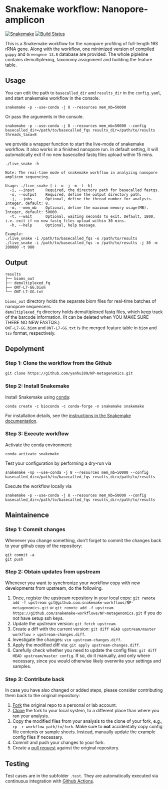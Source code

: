 # Snakemake workflow: Nanopore-amplicon

[![Snakemake](https://img.shields.io/badge/snakemake-≥5.31.1-brightgreen.svg)](https://snakemake.bitbucket.io)
[![Build Status](https://travis-ci.org/snakemake-workflows/NP-metagenomics.svg?branch=master)](https://travis-ci.org/snakemake-workflows/NP-metagenomics)

This is a Snakemake workflow for the nanopore profiling of full-length 16S rRNA gene. Along with the workflow, one minimized version of compiled `guppy` and `Greengene 13.8` database are provided. The whole pipleline contains demultiplexing, taxonomy assignment and building the feature table.

## Usage

You can edit the path to `basecalled_dir` and `results_dir` in the `config.yaml`, and start snakemake workflow in the console.

    snakemake -p --use-conda -j 8 --resources mem_mb=50000

Or pass the arguments in the console.

    snakemake -p --use-conda -j 8 --resources mem_mb=50000 --config basecalled_dir=/path/to/basecalled_fqs results_dir=/path/to/results threads_taxa=8

we provide a wrapper function to start the live-mode of snakemake workflow. It also works in a finished nanopore run. In default setting, it will automatically exit if no new basecalled fastq files upload within 15 mins.

    ./live_snake -h

```
Note: The real-time mode of snakemake workflow in analyzing nanopore amplicon sequencing.

Usage: ./live_snake [-i -o -j -m -t -h]
  -i, --input     Required, the directory path for basecalled fastqs.
  -o, --output    Required, define the output directory path.
  -j, --jobs      Optional, define the thread number for analysis. Integer, default: 8.
  -m, --mem_mb    Optional, define the maximum memory usage(MB). Integer, default: 50000.
  -t, --wait      Optional, waiting seconds to exit. Default, 1800, i.e. exit if no new fastq files upload within 30 mins.
  -h, --help      Optional, help message.

Example:
./live_snake -i /path/to/basecalled_fqs -o /path/to/results
./live_snake -i /path/to/basecalled_fqs -o /path/to/results -j 30 -m 200000 -t 900

```

## Output

```
results
├── bioms_out
├── demultiplexed_fq
├── ONT-L7-GG.biom
└── ONT-L7-GG.txt
```

`bioms_out` directory holds the separate biom files for real-time batches of nanopore sequencers.  
`demultiplexed_fq` directory holds demultiplexed fastq files, which keep track of the barcode information. (It can be deleted when YOU MAKE SURE THERE NO NEW FASTQS.)  
`ONT-L7-GG.biom` and `ONT-L7-GG.txt` is the merged feature table in `biom` and `tsv` format, respectively.   

## Depolyment

### Step 1: Clone the workflow from the Github

    git clone https://github.com/yanhui09/NP-metagenomics.git

### Step 2: Install Snakemake

Install Snakemake using [conda](https://conda.io/projects/conda/en/latest/user-guide/install/index.html):

    conda create -c bioconda -c conda-forge -n snakemake snakemake

For installation details, see the [instructions in the Snakemake documentation](https://snakemake.readthedocs.io/en/stable/getting_started/installation.html).

### Step 3: Execute workflow

Activate the conda environment:

    conda activate snakemake

Test your configuration by performing a dry-run via

    snakemake -np --use-conda -j 8 --resources mem_mb=50000 --config basecalled_dir=/path/to/basecalled_fqs results_dir=/path/to/results

Execute the workflow locally via

    snakemake -p --use-conda -j 8 --resources mem_mb=50000 --config basecalled_dir=/path/to/basecalled_fqs results_dir=/path/to/results


## Maintainence

### Step 1: Commit changes

Whenever you change something, don't forget to commit the changes back to your github copy of the repository:

    git commit -a
    git push

### Step 2: Obtain updates from upstream

Whenever you want to synchronize your workflow copy with new developments from upstream, do the following.

1. Once, register the upstream repository in your local copy: `git remote add -f upstream git@github.com:snakemake-workflows/NP-metagenomics.git` or `git remote add -f upstream https://github.com/snakemake-workflows/NP-metagenomics.git` if you do not have setup ssh keys.
2. Update the upstream version: `git fetch upstream`.
3. Create a diff with the current version: `git diff HEAD upstream/master workflow > upstream-changes.diff`.
4. Investigate the changes: `vim upstream-changes.diff`.
5. Apply the modified diff via: `git apply upstream-changes.diff`.
6. Carefully check whether you need to update the config files: `git diff HEAD upstream/master config`. If so, do it manually, and only where necessary, since you would otherwise likely overwrite your settings and samples.


### Step 3: Contribute back

In case you have also changed or added steps, please consider contributing them back to the original repository:

1. [Fork](https://help.github.com/en/articles/fork-a-repo) the original repo to a personal or lab account.
2. [Clone](https://help.github.com/en/articles/cloning-a-repository) the fork to your local system, to a different place than where you ran your analysis.
3. Copy the modified files from your analysis to the clone of your fork, e.g., `cp -r workflow path/to/fork`. Make sure to **not** accidentally copy config file contents or sample sheets. Instead, manually update the example config files if necessary.
4. Commit and push your changes to your fork.
5. Create a [pull request](https://help.github.com/en/articles/creating-a-pull-request) against the original repository.

## Testing

Test cases are in the subfolder `.test`. They are automatically executed via continuous integration with [Github Actions](https://github.com/features/actions).
